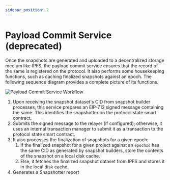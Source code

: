 ```yaml
---
sidebar_position: 2
---
```


# Payload Commit Service (deprecated)

Once the snapshots are generated and uploaded to a decentralized storage medium like IPFS, the payload commit service ensures that the record of the same is registered on the protocol. It also performs some housekeeping functions, such as caching finalized snapshots against an epoch. The following sequence diagram provides a complete picture of its functions.

![Payload Commit Service Workflow](/images/payload_commit_service_callflow.png)

1. Upon receiving the snapshot dataset's CID from snapshot builder processes, this service prepares an EIP-712 signed message containing the same. This identifies the snapshotter on the protocol state smart contract.
2. Submits the signed message to the relayer (if configured); otherwise, it uses an internal transaction manager to submit it as a transaction to the protocol state smart contract.
3. It also processes the finalization of snapshots for a given epoch:
   1. If the finalized snapshot for a given project against an `epochId` has the same CID as generated by snapshot builders, store the contents of the snapshot on a local disk cache.
   2. Else, it fetches the finalized snapshot dataset from IPFS and stores it in the local disk cache.
4. Generates a Snapshotter report
